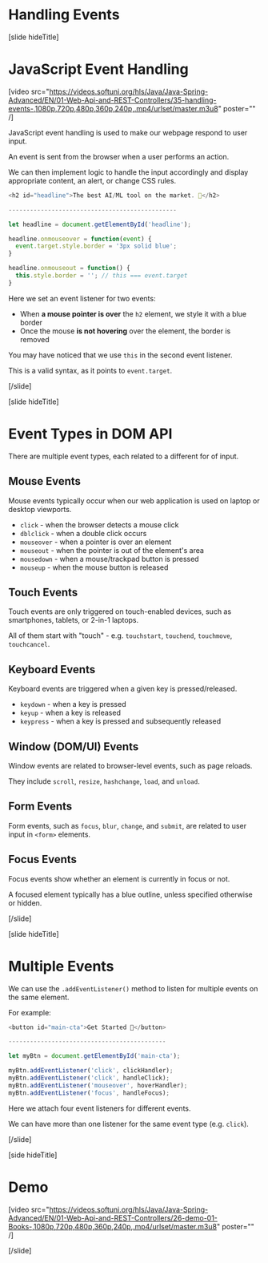 # Handling Events

[slide hideTitle]

# JavaScript Event Handling

[video src="https://videos.softuni.org/hls/Java/Java-Spring-Advanced/EN/01-Web-Api-and-REST-Controllers/35-handling-events-,1080p,720p,480p,360p,240p,.mp4/urlset/master.m3u8" poster="" /]

JavaScript event handling is used to make our webpage respond to user input.

An event is sent from the browser when a user performs an action.

We can then implement logic to handle the input accordingly and display appropriate content, an alert, or change CSS rules.

```js
<h2 id="headline">The best AI/ML tool on the market. 🤖</h2>​

-----------------------------------------------

let headline = document.getElementById('headline');​

headline.onmouseover = function(event) {​
  event.target.style.border = '3px solid blue';​
}​

headline.onmouseout = function() {​
  this.style.border = ''; // this === event.target​
}​
```

Here we set an event listener for two events:

- When **a mouse pointer is over** the `h2` element, we style it with a blue border
- Once the mouse **is not hovering** over the element, the border is removed

You may have noticed that we use `this` in the second event listener.

This is a valid syntax, as it points to `event.target`.

[/slide]

[slide hideTitle]

# Event Types in DOM API​

There are multiple event types, each related to a different for of input.

## Mouse Events

Mouse events typically occur when our web application is used on laptop or desktop viewports.

- `click` - when the browser detects a mouse click
- `dblclick` - when a double click occurs
- `mouseover` - when a pointer is over an element
- `mouseout` - when the pointer is out of the element's area
- `mousedown​` - when a mouse/trackpad button is pressed
- `mouseup` ​- when the mouse button is released

## Touch Events

Touch events are only triggered on touch-enabled devices, such as smartphones, tablets, or 2-in-1 laptops.

All of them start with "touch" - e.g. `touchstart​`, `touchend​`, `touchmove​`, `touchcancel`​.

## Keyboard Events

Keyboard events are triggered when a given key is pressed/released.

- `keydown` - when a key is pressed
- `keyup` - when a key is released
- `keypress` - when a key is pressed and subsequently released

## Window (DOM/UI) Events

Window events are related to browser-level events, such as page reloads.

They include `scroll`, `resize`, `hashchange`, `load`, and `unload`.

## Form Events

Form events, such as `focus`, `blur`, `change`, and `submit`, are related to user input in `<form>` elements.

## Focus Events

Focus events show whether an element is currently in focus or not.

A focused element typically has a blue outline, unless specified otherwise or hidden.

[/slide]

[slide hideTitle]

# Multiple Events ​

We can use the `.addEventListener()` method to listen for multiple events on the same element.

For example:

```js
<button id="main-cta">Get Started 🔰</button>

--------------------------------------------

let myBtn = document.getElementById('main-cta');

myBtn.addEventListener('click', clickHandler);​
myBtn.addEventListener('click', handleClick);​
myBtn.addEventListener('mouseover', hoverHandler);​
myBtn.addEventListener('focus', handleFocus);​
```

Here we attach four event listeners for different events.

We can have more than one listener for the same event type (e.g. `click`).

[/slide]

[side hideTitle]

# Demo

[video src="https://videos.softuni.org/hls/Java/Java-Spring-Advanced/EN/01-Web-Api-and-REST-Controllers/26-demo-01-Books-,1080p,720p,480p,360p,240p,.mp4/urlset/master.m3u8" poster="" /]

[/slide]
